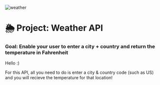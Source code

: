 
![weather](img/weatherpic.jpg)

# 🌦 Project: Weather API

### Goal: Enable your user to enter a city + country and return the temperature in Fahrenheit



Hello :)

For this API, all you need to do is enter a city & country code (such as US) and you will recieve the temperature for that location! 



